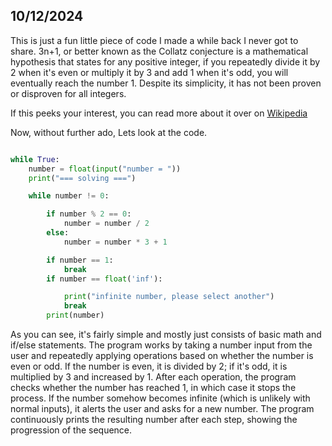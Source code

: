 ## 10/12/2024

This is just a fun little piece of code I made a while back I never got to share. 3n+1, or better known as the Collatz conjecture is a mathematical hypothesis that states for any positive integer, if you repeatedly divide it by 2 when it's even or multiply it by 3 and add 1 when it's odd, you will eventually reach the number 1. Despite its simplicity, it has not been proven or disproven for all integers.


If this peeks your interest, you can read more about it over on [Wikipedia](https://en.wikipedia.org/wiki/Collatz_conjecture)

Now, without further ado, Lets look at the code.

```py

while True:
    number = float(input("number = "))
    print("=== solving ===")

    while number != 0:

        if number % 2 == 0:
            number = number / 2
        else:
            number = number * 3 + 1

        if number == 1:
            break
        if number == float('inf'):

            print("infinite number, please select another")
            break
        print(number)
```

As you can see, it's fairly simple and mostly just consists of basic math and if/else statements. The program works by taking a number input from the user and repeatedly applying operations based on whether the number is even or odd. If the number is even, it is divided by 2; if it's odd, it is multiplied by 3 and increased by 1. After each operation, the program checks whether the number has reached 1, in which case it stops the process. If the number somehow becomes infinite (which is unlikely with normal inputs), it alerts the user and asks for a new number. The program continuously prints the resulting number after each step, showing the progression of the sequence.